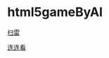 # html5gameByAI

<a href="https://matrix3d.github.io/gamebyai/saolei.html">扫雷</a> 

<a href="https://matrix3d.github.io/gamebyai/llk.html">连连看</a> 
